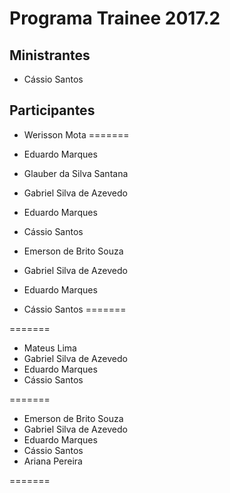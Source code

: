 # Programa Trainee 2017.2

## Ministrantes
- Cássio Santos

## Participantes

- Werisson Mota
=======

- Eduardo Marques
- Glauber da Silva Santana
- Gabriel Silva de Azevedo
- Eduardo Marques
- Cássio Santos
- Emerson de Brito Souza
- Gabriel Silva de Azevedo
- Eduardo Marques
- Cássio Santos
=======

=======



- Mateus Lima
- Gabriel Silva de Azevedo
- Eduardo Marques
- Cássio Santos

=======
- Emerson de Brito Souza
- Gabriel Silva de Azevedo
- Eduardo Marques
- Cássio Santos
- Ariana Pereira

=======
